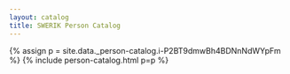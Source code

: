 ```yaml
---
layout: catalog
title: SWERIK Person Catalog
---
```

{% assign p = site.data._person-catalog.i-P2BT9dmwBh4BDNnNdWYpFm %}
{% include person-catalog.html p=p %}

